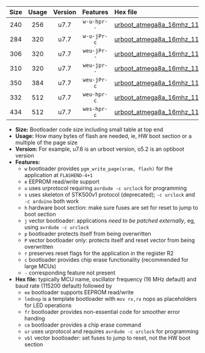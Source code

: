 |Size|Usage|Version|Features|Hex file|
|:-:|:-:|:-:|:-:|:--|
|240|256|u7.7|`w-u-hpr--`|[urboot_atmega8a_16mhz_115200bps_lednop_fr_ur.hex](https://raw.githubusercontent.com/stefanrueger/urboot.hex/main/mcus/atmega8a/fcpu_16mhz/115200_bps/urboot_atmega8a_16mhz_115200bps_lednop_fr_ur.hex)|
|284|320|u7.7|`w-u-jPr-c`|[urboot_atmega8a_16mhz_115200bps_lednop_fr_ce_ur_vbl.hex](https://raw.githubusercontent.com/stefanrueger/urboot.hex/main/mcus/atmega8a/fcpu_16mhz/115200_bps/urboot_atmega8a_16mhz_115200bps_lednop_fr_ce_ur_vbl.hex)|
|306|320|u7.7|`weu-jPr--`|[urboot_atmega8a_16mhz_115200bps_ee_lednop_ur_vbl.hex](https://raw.githubusercontent.com/stefanrueger/urboot.hex/main/mcus/atmega8a/fcpu_16mhz/115200_bps/urboot_atmega8a_16mhz_115200bps_ee_lednop_ur_vbl.hex)|
|310|320|u7.7|`weu-jpr--`|[urboot_atmega8a_16mhz_115200bps_ee_lednop_fr_ur_vbl.hex](https://raw.githubusercontent.com/stefanrueger/urboot.hex/main/mcus/atmega8a/fcpu_16mhz/115200_bps/urboot_atmega8a_16mhz_115200bps_ee_lednop_fr_ur_vbl.hex)|
|350|384|u7.7|`weu-jPr-c`|[urboot_atmega8a_16mhz_115200bps_ee_lednop_fr_ce_ur_vbl.hex](https://raw.githubusercontent.com/stefanrueger/urboot.hex/main/mcus/atmega8a/fcpu_16mhz/115200_bps/urboot_atmega8a_16mhz_115200bps_ee_lednop_fr_ce_ur_vbl.hex)|
|332|512|u7.7|`weu-hpr-c`|[urboot_atmega8a_16mhz_115200bps_ee_lednop_fr_ce_ur.hex](https://raw.githubusercontent.com/stefanrueger/urboot.hex/main/mcus/atmega8a/fcpu_16mhz/115200_bps/urboot_atmega8a_16mhz_115200bps_ee_lednop_fr_ce_ur.hex)|
|434|512|u7.7|`wes-hpr-c`|[urboot_atmega8a_16mhz_115200bps_ee_lednop_fr_ce.hex](https://raw.githubusercontent.com/stefanrueger/urboot.hex/main/mcus/atmega8a/fcpu_16mhz/115200_bps/urboot_atmega8a_16mhz_115200bps_ee_lednop_fr_ce.hex)|

- **Size:** Bootloader code size including small table at top end
- **Usage:** How many bytes of flash are needed, ie, HW boot section or a multiple of the page size
- **Version:** For example, u7.6 is an urboot version, o5.2 is an optiboot version
- **Features:**
  + `w` bootloader provides `pgm_write_page(sram, flash)` for the application at `FLASHEND-4+1`
  + `e` EEPROM read/write support
  + `u` uses urprotocol requiring `avrdude -c urclock` for programming
  + `s` uses skeleton of STK500v1 protocol (deprecated); `-c urclock` and `-c arduino` both work
  + `h` hardware boot section: make sure fuses are set for reset to jump to boot section
  + `j` vector bootloader: applications *need to be patched externally*, eg, using `avrdude -c urclock`
  + `p` bootloader protects itself from being overwritten
  + `P` vector bootloader only: protects itself and reset vector from being overwritten
  + `r` preserves reset flags for the application in the register R2
  + `c` bootloader provides chip erase functionality (recommended for large MCUs)
  + `-` corresponding feature not present
- **Hex file:** typically MCU name, oscillator frequency (16 MHz default) and baud rate (115200 default) followed by
  + `ee` bootloader supports EEPROM read/write
  + `lednop` is a template bootloader with `mov rx,rx` nops as placeholders for LED operations
  + `fr` bootloader provides non-essential code for smoother error handing
  + `ce` bootloader provides a chip erase command
  + `ur` uses urprotocol and requires `avrdude -c urclock` for programming
  + `vbl` vector bootloader: set fuses to jump to reset, not the HW boot section
